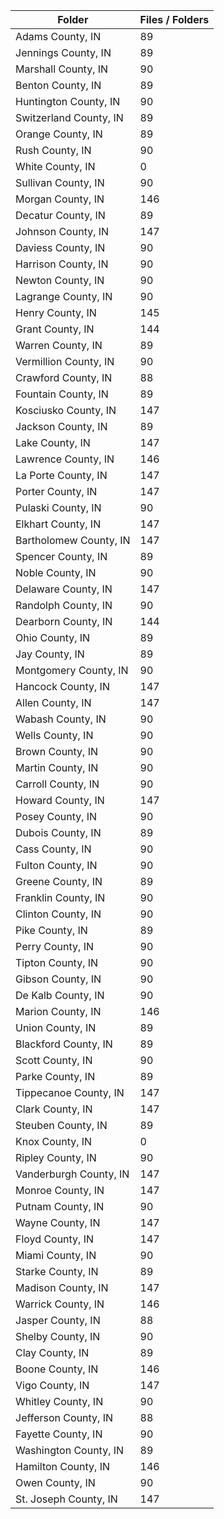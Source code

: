 | Folder                 |   Files / Folders |
|------------------------|-------------------|
| Adams County, IN       |                89 |
| Jennings County, IN    |                89 |
| Marshall County, IN    |                90 |
| Benton County, IN      |                89 |
| Huntington County, IN  |                90 |
| Switzerland County, IN |                89 |
| Orange County, IN      |                89 |
| Rush County, IN        |                90 |
| White County, IN       |                 0 |
| Sullivan County, IN    |                90 |
| Morgan County, IN      |               146 |
| Decatur County, IN     |                89 |
| Johnson County, IN     |               147 |
| Daviess County, IN     |                90 |
| Harrison County, IN    |                90 |
| Newton County, IN      |                90 |
| Lagrange County, IN    |                90 |
| Henry County, IN       |               145 |
| Grant County, IN       |               144 |
| Warren County, IN      |                89 |
| Vermillion County, IN  |                90 |
| Crawford County, IN    |                88 |
| Fountain County, IN    |                89 |
| Kosciusko County, IN   |               147 |
| Jackson County, IN     |                89 |
| Lake County, IN        |               147 |
| Lawrence County, IN    |               146 |
| La Porte County, IN    |               147 |
| Porter County, IN      |               147 |
| Pulaski County, IN     |                90 |
| Elkhart County, IN     |               147 |
| Bartholomew County, IN |               147 |
| Spencer County, IN     |                89 |
| Noble County, IN       |                90 |
| Delaware County, IN    |               147 |
| Randolph County, IN    |                90 |
| Dearborn County, IN    |               144 |
| Ohio County, IN        |                89 |
| Jay County, IN         |                89 |
| Montgomery County, IN  |                90 |
| Hancock County, IN     |               147 |
| Allen County, IN       |               147 |
| Wabash County, IN      |                90 |
| Wells County, IN       |                90 |
| Brown County, IN       |                90 |
| Martin County, IN      |                90 |
| Carroll County, IN     |                90 |
| Howard County, IN      |               147 |
| Posey County, IN       |                90 |
| Dubois County, IN      |                89 |
| Cass County, IN        |                90 |
| Fulton County, IN      |                90 |
| Greene County, IN      |                89 |
| Franklin County, IN    |                90 |
| Clinton County, IN     |                90 |
| Pike County, IN        |                89 |
| Perry County, IN       |                90 |
| Tipton County, IN      |                90 |
| Gibson County, IN      |                90 |
| De Kalb County, IN     |                90 |
| Marion County, IN      |               146 |
| Union County, IN       |                89 |
| Blackford County, IN   |                89 |
| Scott County, IN       |                90 |
| Parke County, IN       |                89 |
| Tippecanoe County, IN  |               147 |
| Clark County, IN       |               147 |
| Steuben County, IN     |                89 |
| Knox County, IN        |                 0 |
| Ripley County, IN      |                90 |
| Vanderburgh County, IN |               147 |
| Monroe County, IN      |               147 |
| Putnam County, IN      |                90 |
| Wayne County, IN       |               147 |
| Floyd County, IN       |               147 |
| Miami County, IN       |                90 |
| Starke County, IN      |                89 |
| Madison County, IN     |               147 |
| Warrick County, IN     |               146 |
| Jasper County, IN      |                88 |
| Shelby County, IN      |                90 |
| Clay County, IN        |                89 |
| Boone County, IN       |               146 |
| Vigo County, IN        |               147 |
| Whitley County, IN     |                90 |
| Jefferson County, IN   |                88 |
| Fayette County, IN     |                90 |
| Washington County, IN  |                89 |
| Hamilton County, IN    |               146 |
| Owen County, IN        |                90 |
| St. Joseph County, IN  |               147 |